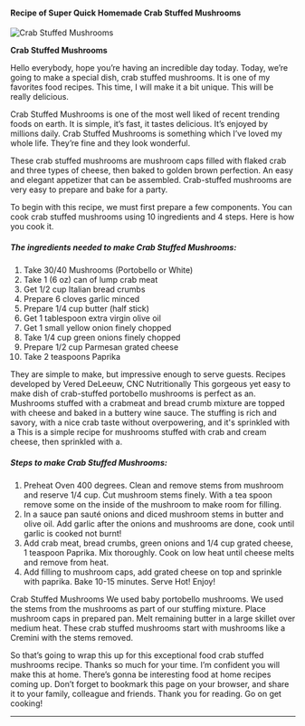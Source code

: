             

#### Recipe of Super Quick Homemade Crab Stuffed Mushrooms

![Crab Stuffed Mushrooms](https://img-global.cpcdn.com/recipes/ca60e51a3689bd10/751x532cq70/crab-stuffed-mushrooms-recipe-main-photo.jpg)

**Crab Stuffed Mushrooms**

Hello everybody, hope you’re having an incredible day today. Today, we’re going to make a special dish, crab stuffed mushrooms. It is one of my favorites food recipes. This time, I will make it a bit unique. This will be really delicious.

Crab Stuffed Mushrooms is one of the most well liked of recent trending foods on earth. It is simple, it’s fast, it tastes delicious. It’s enjoyed by millions daily. Crab Stuffed Mushrooms is something which I’ve loved my whole life. They’re fine and they look wonderful.

These crab stuffed mushrooms are mushroom caps filled with flaked crab and three types of cheese, then baked to golden brown perfection. An easy and elegant appetizer that can be assembled. Crab-stuffed mushrooms are very easy to prepare and bake for a party.

To begin with this recipe, we must first prepare a few components. You can cook crab stuffed mushrooms using 10 ingredients and 4 steps. Here is how you cook it.

##### The ingredients needed to make Crab Stuffed Mushrooms:

1.  Take 30/40 Mushrooms (Portobello or White)
2.  Take 1 (6 oz) can of lump crab meat
3.  Get 1/2 cup Italian bread crumbs
4.  Prepare 6 cloves garlic minced
5.  Prepare 1/4 cup butter (half stick)
6.  Get 1 tablespoon extra virgin olive oil
7.  Get 1 small yellow onion finely chopped
8.  Take 1/4 cup green onions finely chopped
9.  Prepare 1/2 cup Parmesan grated cheese
10.  Take 2 teaspoons Paprika

They are simple to make, but impressive enough to serve guests. Recipes developed by Vered DeLeeuw, CNC Nutritionally This gorgeous yet easy to make dish of crab-stuffed portobello mushrooms is perfect as an. Mushrooms stuffed with a crabmeat and bread crumb mixture are topped with cheese and baked in a buttery wine sauce. The stuffing is rich and savory, with a nice crab taste without overpowering, and it's sprinkled with a This is a simple recipe for mushrooms stuffed with crab and cream cheese, then sprinkled with a.

##### Steps to make Crab Stuffed Mushrooms:

1.  Preheat Oven 400 degrees. Clean and remove stems from mushroom and reserve 1/4 cup. Cut mushroom stems finely. With a tea spoon remove some on the inside of the mushroom to make room for filling.
2.  In a sauce pan sauté onions and diced mushroom stems in butter and olive oil. Add garlic after the onions and mushrooms are done, cook until garlic is cooked not burnt!
3.  Add crab meat, bread crumbs, green onions and 1/4 cup grated cheese, 1 teaspoon Paprika. Mix thoroughly. Cook on low heat until cheese melts and remove from heat.
4.  Add filling to mushroom caps, add grated cheese on top and sprinkle with paprika. Bake 10-15 minutes. Serve Hot! Enjoy!

Crab Stuffed Mushrooms We used baby portobello mushrooms. We used the stems from the mushrooms as part of our stuffing mixture. Place mushroom caps in prepared pan. Melt remaining butter in a large skillet over medium heat. These crab stuffed mushrooms start with mushrooms like a Cremini with the stems removed.

So that’s going to wrap this up for this exceptional food crab stuffed mushrooms recipe. Thanks so much for your time. I’m confident you will make this at home. There’s gonna be interesting food at home recipes coming up. Don’t forget to bookmark this page on your browser, and share it to your family, colleague and friends. Thank you for reading. Go on get cooking!

* * *
